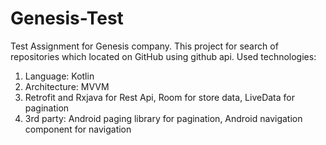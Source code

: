 # Genesis-Test
Test Assignment for Genesis company.
This project for search of repositories which located on GitHub using github api.
Used technologies: 
1) Language: Kotlin
2) Architecture: MVVM
3) Retrofit and Rxjava for Rest Api, Room for store data, LiveData for pagination
4) 3rd party: Android paging library for pagination, Android navigation component for navigation
